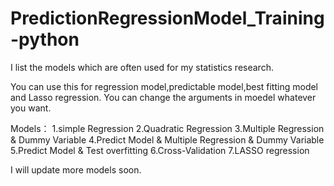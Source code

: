 # PredictionRegressionModel_Training-python

I list the models which are often used for my statistics research.

You can use this for regression model,predictable model,best fitting model and Lasso regression.
You can change the arguments in moedel whatever you want.

Models：
1.simple Regression
2.Quadratic Regression
3.Multiple Regression & Dummy Variable
4.Predict Model & Multiple Regression & Dummy Variable 
5.Predict Model & Test overfitting
6.Cross-Validation
7.LASSO regression

I will update more models soon.
